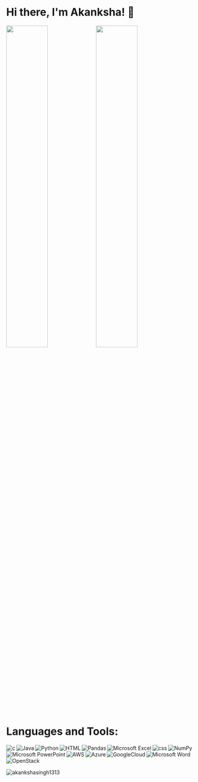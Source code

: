 # Hi there, I'm Akanksha! 👋
<p>
<img align="left" width="47%" src="https://github-readme-stats.vercel.app/api?username=AkankshaSingh1313&show_icons=true&theme=radical">
<img  width="47%" src="https://github-readme-stats.vercel.app/api/top-langs/?username=AkankshaSingh1313&layout=compact"/></a>
</p>


<h1 align="left">Languages and Tools:</h1>
<img align="left" alt="c" src="https://img.shields.io/badge/c-%2300599C.svg?style=for-the-badge&logo=c&logoColor=white">
<img align="left" alt="Java" src="https://img.shields.io/badge/java-%23ED8B00.svg?style=for-the-badge&logo=openjdk&logoColor=white">
<img align="left" alt="Python" src="https://img.shields.io/badge/python-3670A0?style=for-the-badge&logo=python&logoColor=ffdd54">
<img align="left" alt="HTML" src="https://img.shields.io/badge/html5-%23E34F26.svg?style=for-the-badge&logo=html5&logoColor=white">
<img alt="css" src="https://img.shields.io/badge/css3-%231572B6.svg?style=for-the-badge&logo=css3&logoColor=white"/></a>


<img align="left" alt="Pandas" src="https://img.shields.io/badge/pandas-%23150458.svg?style=for-the-badge&logo=pandas&logoColor=white">
<img alt="NumPy" src="https://img.shields.io/badge/numpy-%23013243.svg?style=for-the-badge&logo=numpy&logoColor=white"/>


<img align="left" alt="Microsoft Excel" src="https://img.shields.io/badge/Microsoft_Excel-217346?style=for-the-badge&logo=microsoft-excel&logoColor=white">
<img align="left" alt="Microsoft PowerPoint" src="https://img.shields.io/badge/Microsoft_PowerPoint-B7472A?style=for-the-badge&logo=microsoft-powerpoint&logoColor=white">
<img alt="Microsoft Word" src="https://img.shields.io/badge/Microsoft_Word-2B579A?style=for-the-badge&logo=microsoft-word&logoColor=white"/>


<img align="left" alt="AWS" src="https://img.shields.io/badge/AWS-%23FF9900.svg?style=for-the-badge&logo=amazon-aws&logoColor=white">
<img align="left" alt="Azure" src="https://img.shields.io/badge/azure-%230072C6.svg?style=for-the-badge&logo=microsoftazure&logoColor=white">
<img align="left" alt="GoogleCloud" src="https://img.shields.io/badge/GoogleCloud-%234285F4.svg?style=for-the-badge&logo=google-cloud&logoColor=white">
<img alt="OpenStack" src="https://img.shields.io/badge/Openstack-%23f01742.svg?style=for-the-badge&logo=openstack&logoColor=white">

<p><img align="center" src="https://github-readme-streak-stats.herokuapp.com/?user=AkankshaSingh1313&" alt="akankshasingh1313" /></p>
